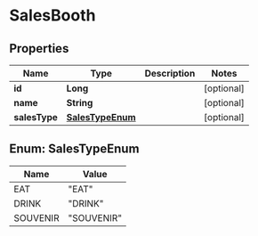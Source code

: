 # SalesBooth

## Properties
Name | Type | Description | Notes
------------ | ------------- | ------------- | -------------
**id** | **Long** |  |  [optional]
**name** | **String** |  |  [optional]
**salesType** | [**SalesTypeEnum**](#SalesTypeEnum) |  |  [optional]

<a name="SalesTypeEnum"></a>
## Enum: SalesTypeEnum
Name | Value
---- | -----
EAT | &quot;EAT&quot;
DRINK | &quot;DRINK&quot;
SOUVENIR | &quot;SOUVENIR&quot;
